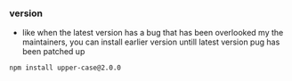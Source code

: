 ### version
- like when the latest version has a bug that has been overlooked my the maintainers, you can install earlier version untill latest version pug has been patched up
```bash
npm install upper-case@2.0.0
```
